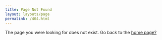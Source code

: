 ```yaml
---
title: Page Not Found
layout: layouts/page
permalink: /404.html
---
```

The page you were looking for does not exist. Go back to the [home page?](/)
